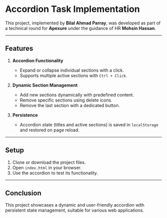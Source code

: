 # Accordion Task Implementation

This project, implemented by **Bilal Ahmad Parray**, was developed as part of a technical round for **Apexure** under the guidance of HR **Mohsin Hassan**.

---

## Features

1. **Accordion Functionality**

   - Expand or collapse individual sections with a click.
   - Supports multiple active sections with `Ctrl + Click`.

2. **Dynamic Section Management**

   - Add new sections dynamically with predefined content.
   - Remove specific sections using delete icons.
   - Remove the last section with a dedicated button.

3. **Persistence**
   - Accordion state (titles and active sections) is saved in `localStorage` and restored on page reload.

---

## Setup

1. Clone or download the project files.
2. Open `index.html` in your browser.
3. Use the accordion to test its functionality.

---

## Conclusion

This project showcases a dynamic and user-friendly accordion with persistent state management, suitable for various web applications.
